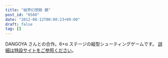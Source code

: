```yaml
---
title: "結界幻想録 鏡"
post_id: "6560"
date: "2012-08-12T00:00:23+09:00"
draft: false
tag: []
---
```



DANGOYA さんとの合作。6+α ステージの縦型シューティングゲームです。 [詳細は特設サイトをご参照ください](http://kagaminer.in/)。
